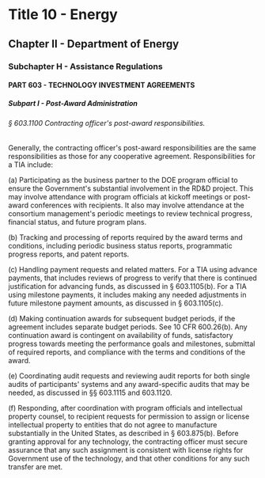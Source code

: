 
# Title 10 - Energy
## Chapter II - Department of Energy
### Subchapter H - Assistance Regulations
#### PART 603 - TECHNOLOGY INVESTMENT AGREEMENTS
##### Subpart I - Post-Award Administration
###### § 603.1100 Contracting officer's post-award responsibilities.

Generally, the contracting officer's post-award responsibilities are the same responsibilities as those for any cooperative agreement. Responsibilities for a TIA include:

(a) Participating as the business partner to the DOE program official to ensure the Government's substantial involvement in the RD&D project. This may involve attendance with program officials at kickoff meetings or post-award conferences with recipients. It also may involve attendance at the consortium management's periodic meetings to review technical progress, financial status, and future program plans.

(b) Tracking and processing of reports required by the award terms and conditions, including periodic business status reports, programmatic progress reports, and patent reports.

(c) Handling payment requests and related matters. For a TIA using advance payments, that includes reviews of progress to verify that there is continued justification for advancing funds, as discussed in § 603.1105(b). For a TIA using milestone payments, it includes making any needed adjustments in future milestone payment amounts, as discussed in § 603.1105(c).

(d) Making continuation awards for subsequent budget periods, if the agreement includes separate budget periods. See 10 CFR 600.26(b). Any continuation award is contingent on availability of funds, satisfactory progress towards meeting the performance goals and milestones, submittal of required reports, and compliance with the terms and conditions of the award.

(e) Coordinating audit requests and reviewing audit reports for both single audits of participants' systems and any award-specific audits that may be needed, as discussed in §§ 603.1115 and 603.1120.

(f) Responding, after coordination with program officials and intellectual property counsel, to recipient requests for permission to assign or license intellectual property to entities that do not agree to manufacture substantially in the United States, as described in § 603.875(b). Before granting approval for any technology, the contracting officer must secure assurance that any such assignment is consistent with license rights for Government use of the technology, and that other conditions for any such transfer are met.
